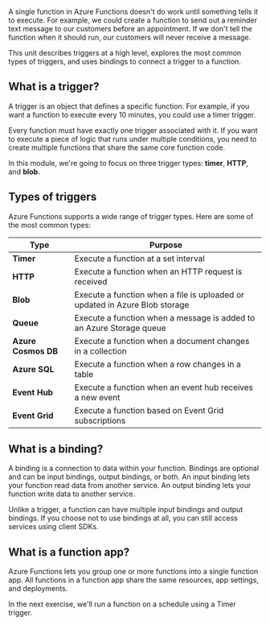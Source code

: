 A single function in Azure Functions doesn't do work until something tells it to execute. For example, we could create a function to send out a reminder text message to our customers before an appointment. If we don't tell the function when it should run, our customers will never receive a message.

This unit describes triggers at a high level, explores the most common types of triggers, and uses bindings to connect a trigger to a function.

## What is a trigger?

A trigger is an object that defines a specific function. For example, if you want a function to execute every 10 minutes, you could use a timer trigger.

Every function must have exactly one trigger associated with it. If you want to execute a piece of logic that runs under multiple conditions, you need to create multiple functions that share the same core function code.

In this module, we're going to focus on three trigger types: **timer**, **HTTP**, and **blob**.

## Types of triggers

Azure Functions supports a wide range of trigger types. Here are some of the most common types:

| Type | Purpose |
| --- | --- |
| **Timer** | Execute a function at a set interval |
| **HTTP** | Execute a function when an HTTP request is received |
| **Blob** | Execute a function when a file is uploaded or updated in Azure Blob storage |
| **Queue** | Execute a function when a message is added to an Azure Storage queue |
| **Azure Cosmos DB** | Execute a function when a document changes in a collection |
| **Azure SQL** | Execute a function when a row changes in a table |
| **Event Hub** | Execute a function when an event hub receives a new event |
| **Event Grid** | Execute a function based on Event Grid subscriptions |

## What is a binding?

A binding is a connection to data within your function. Bindings are optional and can be input bindings, output bindings, or both. An input binding lets your function read data from another service. An output binding lets your function write data to another service.

Unlike a trigger, a function can have multiple input bindings and output bindings. If you choose not to use bindings at all, you can still access services using client SDKs.

## What is a function app?

Azure Functions lets you group one or more functions into a single function app. All functions in a function app share the same resources, app settings, and deployments.  

In the next exercise, we'll run a function on a schedule using a Timer trigger.
